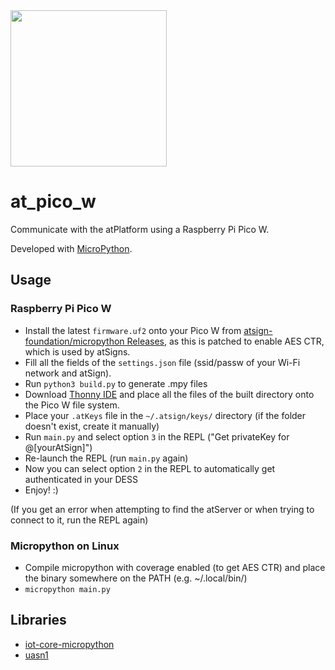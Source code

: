 <img width=250px src="https://atsign.dev/assets/img/atPlatform_logo_gray.svg?sanitize=true">

# at_pico_w
Communicate with the atPlatform using a Raspberry Pi Pico W.

Developed with [MicroPython](https://micropython.org/).

## Usage

### Raspberry Pi Pico W
- Install the latest `firmware.uf2` onto your Pico W from [atsign-foundation/micropython Releases](https://github.com/atsign-foundation/micropython/releases), as this is patched to enable AES CTR, which is used by atSigns.
- Fill all the fields of the `settings.json` file (ssid/passw of your Wi-Fi network and atSign). 
- Run `python3 build.py` to generate .mpy files
- Download [Thonny IDE](https://thonny.org/) and place all the files of the built directory onto the Pico W file system.
- Place your `.atKeys` file in the `~/.atsign/keys/` directory (if the folder doesn't exist, create it manually)
- Run `main.py` and select option `3` in the REPL ("Get privateKey for @[yourAtSign]")
- Re-launch the REPL (run `main.py` again)
- Now you can select option `2` in the REPL to automatically get authenticated in your DESS
- Enjoy!  :)

(If you get an error when attempting to find the atServer or when trying to connect to it, run the REPL again)

### Micropython on Linux
- Compile micropython with coverage enabled (to get AES CTR) and place the binary somewhere on the PATH (e.g. ~/.local/bin/)
- `micropython main.py`

## Libraries
- [iot-core-micropython](https://github.com/GoogleCloudPlatform/iot-core-micropython)
- [uasn1](https://github.com/mkomon/uasn1)
